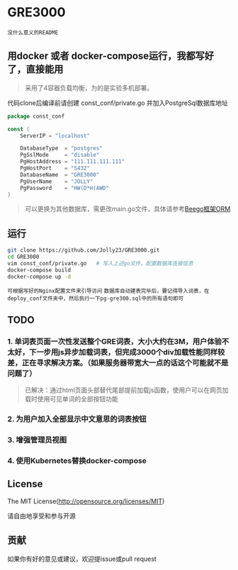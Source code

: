 # GRE3000

`没什么意义的README`

## 用docker 或者 docker-compose运行，我都写好了，直接能用

> 采用了4容器负载均衡，为的是实验多机部署。

代码clone后编译前请创建 const_conf/private.go 并加入PostgreSql数据库地址

```Go
package const_conf

const (
	ServerIP = "localhost"

	DatabaseType  = "postgres"
	PgSslMode     = "disable"
	PgHostAddress = "111.111.111.111"
	PgHostPort    = "5432"
	DatabaseName  = "GRE3000"
	PgUserName    = "JOLLY"
	PgPassword    = "HW(D*H(AWD"
)

```

> 可以更换为其他数据库，需更改main.go文件，具体请参考[Beego框架ORM](https://beego.me/docs/mvc/model/overview.md)

## 运行

```bash
git clone https://github.com/Jolly23/GRE3000.git
cd GRE3000
vim const_conf/private.go   # 写入上述go文件，配置数据库连接信息
docker-compose build
docker-compose up -d
```

`可根据写好的Nginx配置文件来引导访问`
`数据库自动建表完毕后，要记得导入词表，在deploy_conf文件夹中，然后执行一下pg-gre300.sql中的所有语句即可`

## TODO

### 1. 单词表页面一次性发送整个GRE词表，大小大约在3M，用户体验不太好，下一步用js异步加载词表，但完成3000个div加载性能同样较差，正在寻求解决方案。（如果服务器带宽大一点的话这个可能就不是问题了）
> 已解决：通过html页面头部替代尾部提前加载js函数，使用户可以在网页加载时使用可见单词的全部按钮功能

### 2. 为用户加入全部显示中文意思的词表按钮

### 3. 增强管理员视图

### 4. 使用Kubernetes替换docker-compose



## License
The MIT License(http://opensource.org/licenses/MIT)

请自由地享受和参与开源

## 贡献

如果你有好的意见或建议，欢迎提issue或pull request
